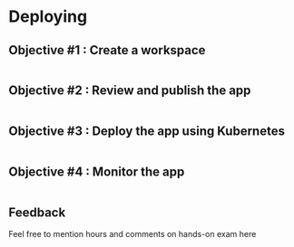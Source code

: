 # Deploying

## Objective #1 : Create a workspace

```shell
```

## Objective #2 : Review and publish the app

```shell
```

## Objective #3 : Deploy the app using Kubernetes

```shell
```

## Objective #4 : Monitor the app

```shell
```

## Feedback

Feel free to mention hours and comments on hands-on exam here
